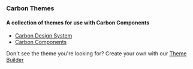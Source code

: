 ### Carbon Themes

#### A collection of themes for use with Carbon Components
- [Carbon Design System](http://www.carbondesignsystem.com/)
- [Carbon Components](https://github.com/carbon-design-system/carbon-components)

Don't see the theme you're looking for? Create your own with our [Theme Builder](http://themes.carbondesignsystem.com/)

